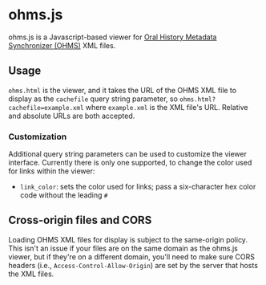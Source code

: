 # ohms.js

ohms.js is a Javascript-based viewer for [Oral History Metadata Synchronizer (OHMS)](https://www.oralhistoryonline.org)
XML files.

## Usage

`ohms.html` is the viewer, and it takes the URL of the OHMS XML file to display as the `cachefile` query string parameter,
so `ohms.html?cachefile=example.xml` where `example.xml` is the XML file's URL. Relative and absolute URLs are both accepted.

### Customization

Additional query string parameters can be used to customize the viewer interface. Currently there is only one supported, to
change the color used for links within the viewer:

- `link_color`: sets the color used for links; pass a six-character hex color code without the leading `#`

## Cross-origin files and CORS

Loading OHMS XML files for display is subject to the same-origin policy. This isn't an issue if your files are on the
same domain as the ohms.js viewer, but if they're on a different domain, you'll need to make sure CORS headers
(i.e., `Access-Control-Allow-Origin`) are set by the server that hosts the XML files.
